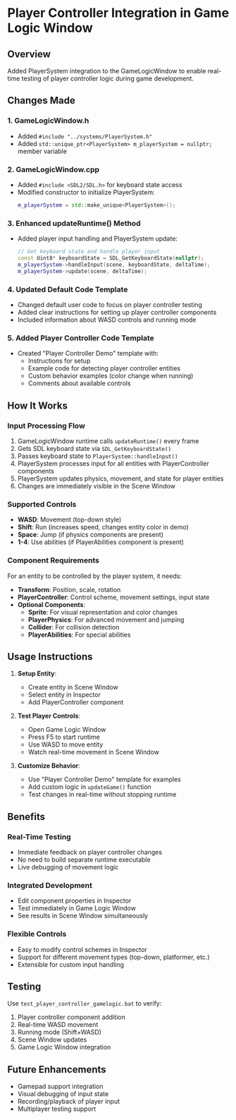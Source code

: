 # Player Controller Integration in Game Logic Window

## Overview
Added PlayerSystem integration to the GameLogicWindow to enable real-time testing of player controller logic during game development.

## Changes Made

### 1. GameLogicWindow.h
- Added `#include "../systems/PlayerSystem.h"`
- Added `std::unique_ptr<PlayerSystem> m_playerSystem = nullptr;` member variable

### 2. GameLogicWindow.cpp
- Added `#include <SDL2/SDL.h>` for keyboard state access
- Modified constructor to initialize PlayerSystem:
  ```cpp
  m_playerSystem = std::make_unique<PlayerSystem>();
  ```

### 3. Enhanced updateRuntime() Method
- Added player input handling and PlayerSystem update:
  ```cpp
  // Get keyboard state and handle player input
  const Uint8* keyboardState = SDL_GetKeyboardState(nullptr);
  m_playerSystem->handleInput(scene, keyboardState, deltaTime);
  m_playerSystem->update(scene, deltaTime);
  ```

### 4. Updated Default Code Template
- Changed default user code to focus on player controller testing
- Added clear instructions for setting up player controller components
- Included information about WASD controls and running mode

### 5. Added Player Controller Code Template
- Created "Player Controller Demo" template with:
  - Instructions for setup
  - Example code for detecting player controller entities
  - Custom behavior examples (color change when running)
  - Comments about available controls

## How It Works

### Input Processing Flow
1. GameLogicWindow runtime calls `updateRuntime()` every frame
2. Gets SDL keyboard state via `SDL_GetKeyboardState()`
3. Passes keyboard state to `PlayerSystem::handleInput()`
4. PlayerSystem processes input for all entities with PlayerController components
5. PlayerSystem updates physics, movement, and state for player entities
6. Changes are immediately visible in the Scene Window

### Supported Controls
- **WASD**: Movement (top-down style)
- **Shift**: Run (increases speed, changes entity color in demo)
- **Space**: Jump (if physics components are present)
- **1-4**: Use abilities (if PlayerAbilities component is present)

### Component Requirements
For an entity to be controlled by the player system, it needs:
- **Transform**: Position, scale, rotation
- **PlayerController**: Control scheme, movement settings, input state
- **Optional Components**:
  - **Sprite**: For visual representation and color changes
  - **PlayerPhysics**: For advanced movement and jumping
  - **Collider**: For collision detection
  - **PlayerAbilities**: For special abilities

## Usage Instructions

1. **Setup Entity**:
   - Create entity in Scene Window
   - Select entity in Inspector
   - Add PlayerController component

2. **Test Player Controls**:
   - Open Game Logic Window
   - Press F5 to start runtime
   - Use WASD to move entity
   - Watch real-time movement in Scene Window

3. **Customize Behavior**:
   - Use "Player Controller Demo" template for examples
   - Add custom logic in `updateGame()` function
   - Test changes in real-time without stopping runtime

## Benefits

### Real-Time Testing
- Immediate feedback on player controller changes
- No need to build separate runtime executable
- Live debugging of movement logic

### Integrated Development
- Edit component properties in Inspector
- Test immediately in Game Logic Window
- See results in Scene Window simultaneously

### Flexible Controls
- Easy to modify control schemes in Inspector
- Support for different movement types (top-down, platformer, etc.)
- Extensible for custom input handling

## Testing
Use `test_player_controller_gamelogic.bat` to verify:
1. Player controller component addition
2. Real-time WASD movement
3. Running mode (Shift+WASD)
4. Scene Window updates
5. Game Logic Window integration

## Future Enhancements
- Gamepad support integration
- Visual debugging of input state
- Recording/playback of player input
- Multiplayer testing support
